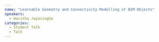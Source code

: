 ```yaml
---
name: "Learnable Geometry and Connectivity Modelling of BIM Objects"
speakers:
  - Haritha Jayasinghe
categories:
  - Student Talk
  - Talk
---
```


